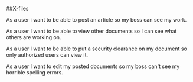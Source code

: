 ##X-files

As a user i want to be able to post an article so my boss can see my work.

As a user I want to be able to view other documents so I can see what others are working on.

As a user I want to be able to put a security clearance on my document so only authorized users can view it.

As a user I want to edit my posted documents so my boss can't see my horrible spelling errors.
